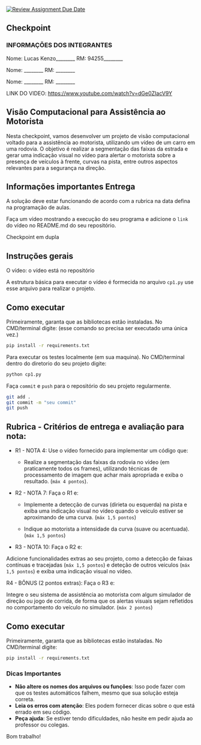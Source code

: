 [![Review Assignment Due Date](https://classroom.github.com/assets/deadline-readme-button-22041afd0340ce965d47ae6ef1cefeee28c7c493a6346c4f15d667ab976d596c.svg)](https://classroom.github.com/a/4x4sqhyD)
## Checkpoint

### INFORMAÇÕES DOS INTEGRANTES

Nome: Lucas Kenzo________ 
RM: 94255________

Nome: ________
RM: ________

Nome: ________
RM: ________

LINK DO VIDEO: https://www.youtube.com/watch?v=dGe0ZIacV9Y

## Visão Computacional para Assistência ao Motorista

Nesta checkpoint, vamos desenvolver um projeto de visão computacional voltado para a assistência ao motorista, utilizando um vídeo de um carro em uma rodovia. O objetivo é realizar a segmentação das faixas da estrada e gerar uma indicação visual no vídeo para alertar o motorista sobre a presença de veículos à frente, curvas na pista, entre outros aspectos relevantes para a segurança na direção.

## Informações importantes Entrega

A solução deve estar funcionando de acordo com a rubrica na data defina na programação de aulas.

Faça um vídeo mostrando a execução do seu programa e adicione o `link` do vídeo no README.md do seu repositório.

Checkpoint em dupla

## Instruções gerais 

O vídeo: o vídeo está no repositório 

A estrutura básica para executar o vídeo é formecida no arquivo `cp1.py` use esse arquivo para realizar o projeto.

## Como executar 

Primeiramente, garanta que as bibliotecas estão instaladas. No CMD/terminal digite: (esse comando so precisa ser executado uma única vez.)

```bash
pip install -r requirements.txt
```

Para executar os testes localmente (em sua maquina). No CMD/terminal dentro do diretorio do seu projeto digite:

```bash
python cp1.py
``` 

Faça `commit` e `push` para o repositório do seu projeto regularmente.

```bash
git add .
git commit -m "seu commit"
git push
``` 



## Rubrica - Critérios de entrega e avaliação para nota:

- R1 - NOTA 4: Use o vídeo fornecido para implementar um código que:

    - Realize a segmentação das faixas da rodovia no vídeo (em praticamente todos os frames), utilizando técnicas de processamento de imagem que achar mais apropriada e exiba o resultado. (`máx 4 pontos`).

- R2 - NOTA 7: Faça o R1 e:

    - Implemente a detecção de curvas (dirieta ou esquerda) na pista e exiba uma indicação visual no vídeo quando o veículo estiver se aproximando de uma curva. (`máx 1,5 pontos`)

    - Indique ao motorista a intensidade da curva (suave ou acentuada). (`máx 1,5 pontos`)

- R3 - NOTA 10: Faça o R2 e:

Adicione funcionalidades extras ao seu projeto, como a detecção de faixas contínuas e tracejadas (`máx 1,5 pontos`) e deteção de outros veiculos (`máx 1,5 pontos`) e exiba uma indicação visual no vídeo.

R4 - BÔNUS (2 pontos extras): Faça o R3 e:

Integre o seu sistema de assistência ao motorista com algum simulador de direção ou jogo de corrida, de forma que os alertas visuais sejam refletidos no comportamento do veículo no simulador. (`máx 2 pontos`)


## Como executar 

Primeiramente, garanta que as bibliotecas estão instaladas. No CMD/terminal digite:

```bash
pip install -r requirements.txt
```



### Dicas Importantes

- **Não altere os nomes dos arquivos ou funções**: Isso pode fazer com que os testes automáticos falhem, mesmo que sua solução esteja correta.
- **Leia os erros com atenção**: Eles podem fornecer dicas sobre o que está errado em seu código.
- **Peça ajuda**: Se estiver tendo dificuldades, não hesite em pedir ajuda ao professor ou colegas.


Bom trabalho!
